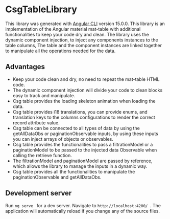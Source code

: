 # CsgTableLibrary

This library was generated with [Angular CLI](https://github.com/angular/angular-cli) version 15.0.0.
This library is an implementation of the Angular material mat-table with additional functionalities to keep your code dry and clean.
The library uses the dynamic component injection, to inject any components instances to the table columns, The table and the component instances
are linked together to manipulate all the operations needed for the data.

## Advantages

* Keep your code clean and dry, no need to repeat the mat-table HTML code.
* The dynamic component injection will divide your code to clean blocks easy to track and manipulate.
* Csg table provides the loading skeleton animation when loading the data.
* Csg table provides i18 translations, you can provide enums, and translation keys to the columns configurations to render the correct record attribute value.
* Csg table can be connected to all types of data by using the getAllDataObs or paginationObservable inputs, by using these inputs you can inject
  arrays of objects or observables.
* Csg table provides the functionalities to pass a filtrationModel or a paginationModel to be passed to the injected data Observable when calling the retrieve function.
* The filtrationModel and paginationModel are passed by reference, which allows the library to manage the inputs in a dynamic way.
* Csg table provides all the functionalities to manipulate the paginationObservable and getAllDataObs.

## Development server
Run `ng serve ` for a dev server. Navigate to  `http://localhost:4200/ `. The application will automatically reload if you change any of the source files.



